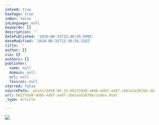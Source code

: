 ```yaml
---
inFeed: true
hasPage: true
inNav: false
inLanguage: null
keywords: []
description: ''
datePublished: '2016-08-31T12:40:05.099Z'
dateModified: '2016-08-31T12:39:58.155Z'
title: ''
author: []
via: {}
authors: []
publisher:
  name: null
  domain: null
  url: null
  favicon: null
starred: false
sourcePath: _posts/2016-08-31-66237da9-a6db-4db7-aa07-c6e1a1e267de.md
url: 66237da9-a6db-4db7-aa07-c6e1a1e267de/index.html
_type: Article

---
```

![](https://the-grid-user-content.s3-us-west-2.amazonaws.com/307ecb9f-3b19-4284-8ec0-41d2f8c269bd.png)
